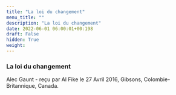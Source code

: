 ```yaml
---
title: "La loi du changement"
menu_title: ""
description: "La loi du changement"
date: 2022-06-01 06:00:01+00:198
draft: False
hidden: True
weight:
---
```

### La loi du changement

Alec Gaunt - reçu par Al Fike le 27 Avril 2016, Gibsons, Colombie-Britannique, Canada.



